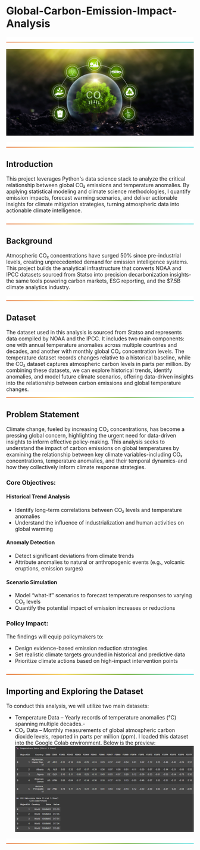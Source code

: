 # Global-Carbon-Emission-Impact-Analysis
![--](https://github.com/Petkofi/Netflix-Content-Analysis-A-Comprehensive-Intelligence-Framework-for-Data-Driven-Decisions/blob/main/divider.png)

![Carbon Emission Impact Analysis](https://github.com/Petkofi/Global-Carbon-Emission-Impact-Analysis/blob/main/carbon-emission-hero.png)

![--](https://github.com/Petkofi/Netflix-Content-Analysis-A-Comprehensive-Intelligence-Framework-for-Data-Driven-Decisions/blob/main/divider.png)

## Introduction  
This project leverages Python's data science stack to analyze the critical relationship between global CO₂ emissions and temperature anomalies. By applying statistical modeling and climate science methodologies, I quantify emission impacts, forecast warming scenarios, and deliver actionable insights for climate mitigation strategies, turning atmospheric data into actionable climate intelligence.

![--](https://github.com/Petkofi/Netflix-Content-Analysis-A-Comprehensive-Intelligence-Framework-for-Data-Driven-Decisions/blob/main/divider.png)

## Background
Atmospheric CO₂ concentrations have surged 50% since pre-industrial levels, creating unprecedented demand for emission intelligence systems. This project builds the analytical infrastructure that converts NOAA and IPCC datasets sourced from Statso into precision decarbonization insights-the same tools powering carbon markets, ESG reporting, and the $7.5B climate analytics industry.

![--](https://github.com/Petkofi/Netflix-Content-Analysis-A-Comprehensive-Intelligence-Framework-for-Data-Driven-Decisions/blob/main/divider.png)

## Dataset
The dataset used in this analysis is sourced from Statso and represents data compiled by NOAA and the IPCC. It includes two main components: one with annual temperature anomalies across multiple countries and decades, and another with monthly global CO₂ concentration levels. The temperature dataset records changes relative to a historical baseline, while the CO₂ dataset captures atmospheric carbon levels in parts per million. By combining these datasets, we can explore historical trends, identify anomalies, and model future climate scenarios, offering data-driven insights into the relationship between carbon emissions and global temperature changes.
![--](https://github.com/Petkofi/Netflix-Content-Analysis-A-Comprehensive-Intelligence-Framework-for-Data-Driven-Decisions/blob/main/divider.png)

## Problem Statement
Climate change, fueled by increasing CO₂ concentrations, has become a pressing global concern, highlighting the urgent need for data-driven insights to inform effective policy-making.
This analysis seeks to understand the impact of carbon emissions on global temperatures by examining the relationship between key climate variables-including CO₂ concentrations, temperature anomalies, and their temporal dynamics-and how they collectively inform climate response strategies.

### Core Objectives:
#### Historical Trend Analysis
- Identify long-term correlations between CO₂ levels and temperature anomalies
- Understand the influence of industrialization and human activities on global warming

#### Anomaly Detection
- Detect significant deviations from climate trends
- Attribute anomalies to natural or anthropogenic events (e.g., volcanic eruptions, emission surges)

#### Scenario Simulation
- Model “what-if” scenarios to forecast temperature responses to varying CO₂ levels
- Quantify the potential impact of emission increases or reductions

### Policy Impact:
The findings will equip policymakers to:
- Design evidence-based emission reduction strategies
- Set realistic climate targets grounded in historical and predictive data
- Prioritize climate actions based on high-impact intervention points

![--](https://github.com/Petkofi/Netflix-Content-Analysis-A-Comprehensive-Intelligence-Framework-for-Data-Driven-Decisions/blob/main/divider.png)

## Importing and Exploring the Dataset
To conduct this analysis, we will utilize two main datasets:
- Temperature Data – Yearly records of temperature anomalies (°C) spanning multiple decades.- 
- CO₂ Data – Monthly measurements of global atmospheric carbon dioxide levels, reported in parts per million (ppm).
I loaded this dataset into the Google Colab environment. Below is the preview:
![Data preview](https://github.com/Petkofi/Global-Carbon-Emission-Impact-Analysis/blob/main/data%20preview.png)

![--](https://github.com/Petkofi/Netflix-Content-Analysis-A-Comprehensive-Intelligence-Framework-for-Data-Driven-Decisions/blob/main/divider.png)

